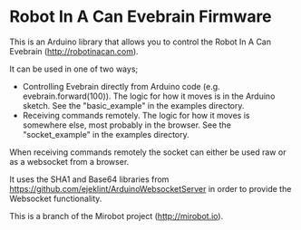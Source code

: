 Robot In A Can Evebrain Firmware
================================

This is an Arduino library that allows you to control the Robot In A Can Evebrain (http://robotinacan.com).

It can be used in one of two ways;
 - Controlling Evebrain directly from Arduino code (e.g. evebrain.forward(100)). The logic for how it moves is in the Arduino sketch. See the "basic_example" in the examples directory.
 - Receiving commands remotely. The logic for how it moves is somewhere else, most probably in the browser. See the "socket_example" in the examples directory.
 
When receiving commands remotely the socket can either be used raw or as a websocket from a browser.

It uses the SHA1 and Base64 libraries from https://github.com/ejeklint/ArduinoWebsocketServer in order to provide the Websocket functionality.

This is a branch of the Mirobot project (http://mirobot.io).